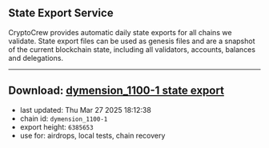 ## State Export Service
CryptoCrew provides automatic daily state exports for all chains we validate. State export files can be used as genesis files and are a snapshot of the current blockchain state, including all validators, accounts, balances and delegations.

---
**Download: [dymension_1100-1 state export](https://dl-eu2.ccvalidators.com/SERVICE/dymension/dymension_1100-1_export_6385653.json)**
---

- last updated: Thu Mar 27 2025 18:12:38
- chain id: `dymension_1100-1`
- export height: `6385653`
- use for: airdrops, local tests, chain recovery
